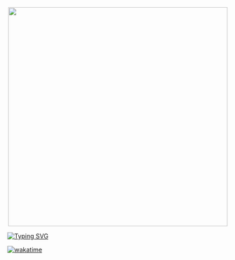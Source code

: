 <div align="center">
<img src="https://steamuserimages-a.akamaihd.net/ugc/446238782551007626/C229EF34B6B62AE2087EBDB3159F67E8E6442F06/?imw=5000&imh=5000&ima=fit&impolicy=Letterbox&imcolor=%23000000&letterbox=false" align="center" style="width: 500"/>
</div>  
  

[![Typing SVG](https://readme-typing-svg.demolab.com?font=Fira+Code&pause=1&color=376FC0EE&multiline=true&width=435&lines=Hello!+I'm+Ana%2C;computer+engineering+student+;%40FERIT+Osijek%F0%9F%91%A8%E2%80%8D%F0%9F%92%BB%F0%9F%9A%80)](https://git.io/typing-svg)








[![wakatime](https://wakatime.com/badge/user/b1fe7a4c-068b-418f-9fa5-419b6600bb8e.svg)](https://wakatime.com/@b1fe7a4c-068b-418f-9fa5-419b6600bb8e)


